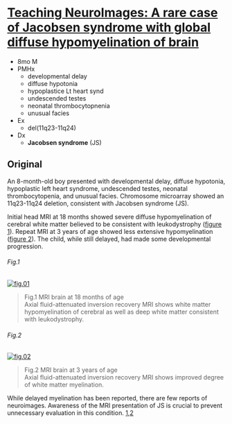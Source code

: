 <!--
Filename: 	2019-04-01_08mM.md
Project: 	/Users/shume/Developer/physician/Neurol/TNI
Author: 	shumez <https://github.com/shumez>
Created: 	2019-04-04 14:31:8
Modified: 	2019-04-04 16:04:4
-----
Copyright (c) 2019 shumez
-->

# [Teaching NeuroImages: A rare case of Jacobsen syndrome with global diffuse hypomyelination of brain][2019MainaliG_KumarA_PatelH]

- 8mo M
- PMHx
    - developmental delay
    - diffuse hypotonia
    - hypoplastice Lt heart synd
    - undescended testes
    - neonatal thrombocytopnenia 
    - unusual facies
- Ex
    - del(11q23-11q24)
- Dx
    - **Jacobsen syndrome** (JS)


## Original

An 8-month-old boy presented with developmental delay, diffuse hypotonia, hypoplastic left heart syndrome, undescended testes, neonatal thrombocytopenia, and unusual facies. Chromosome microarray showed an 11q23-11q24 deletion, consistent with Jacobsen syndrome (JS).

Initial head MRI at 18 months showed severe diffuse hypomyelination of cerebral white matter believed to be consistent with leukodystrophy ([figure 1](#fig1)). Repeat MRI at 3 years of age showed less extensive hypomyelination ([figure 2](#fig2)). The child, while still delayed, had made some developmental progression.

###### Fig.1

[![fig.01][fig_01]][fig_01]

> Fig.1 MRI brain at 18 months of age  
> Axial fluid-attenuated inversion recovery MRI shows white matter hypomyelination of cerebral as well as deep white matter consistent with leukodystrophy.

###### Fig.2

[![fig.02][fig_02]][fig_02]

> Fig.2 MRI brain at 3 years of age  
> Axial fluid-attenuated inversion recovery MRI shows improved degree of white matter myelination.

While delayed myelination has been reported, there are few reports of neuroimages. Awareness of the MRI presentation of JS is crucial to prevent unnecessary evaluation in this condition. [1][2015GrossfeldP_AkshoomoffN_FavierR],[2][2016BazanC_CarterJE_YuF]

## 

[2019MainaliG_KumarA_PatelH]: https://n.neurology.org/content/92/14/e1665 ""

<!-- ref -->
[2015GrossfeldP_AkshoomoffN_FavierR]: https://onlinelibrary.wiley.com/doi/abs/10.1002/ajmg.c.31448 "Favier, R., Akshoomoff, N., Mattson, S. and Grossfeld, P., 2015, September. Jacobsen syndrome: advances in our knowledge of phenotype and genotype. In American Journal of Medical Genetics Part C: Seminars in Medical Genetics (Vol. 169, No. 3, pp. 239-250)."
[2016BazanC_CarterJE_YuF]: https://www.sciencedirect.com/science/article/pii/S0899707116000279 "Yu, F., Carter, J.E. and Bazan III, C., 2016. A case of Jacobsen syndrome with multifocal white matter lesions. Clinical imaging, 40(4), pp.705-706."

<!-- fig -->
[fig_01]: https://n.neurology.org/content/neurology/92/14/e1665/F1.medium.gif "Fig.1 MRI brain at 18 months of age"
[fig_02]: https://n.neurology.org/content/neurology/92/14/e1665/F2.medium.gif "Fig.2 MRI brain at 3 years of age"